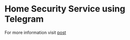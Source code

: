 Home Security Service using Telegram
====================================

For more information visit <a href="">post</a>